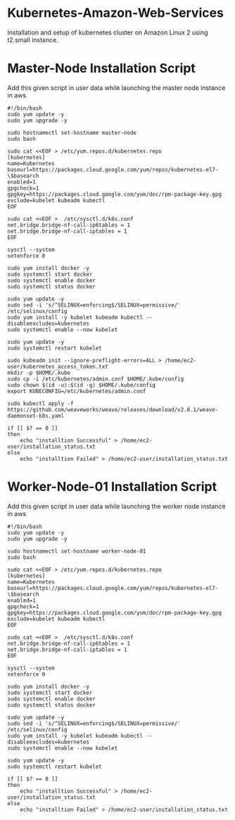 # Kubernetes-Amazon-Web-Services
Installation and setup of kubernetes cluster on Amazon Linux 2 using t2.small instance.

# Master-Node Installation Script
Add this given script in user data while launching the master node instance in aws

    #!/bin/bash
    sudo yum update -y
    sudo yum upgrade -y

    sudo hostnamectl set-hostname master-node
    sudo bash

    sudo cat <<EOF > /etc/yum.repos.d/kubernetes.repo 
    [kubernetes]
    name=Kubernetes
    baseurl=https://packages.cloud.google.com/yum/repos/kubernetes-el7-\$basearch
    enabled=1
    gpgcheck=1
    gpgkey=https://packages.cloud.google.com/yum/doc/rpm-package-key.gpg
    exclude=kubelet kubeadm kubectl
    EOF
    
    sudo cat <<EOF >  /etc/sysctl.d/k8s.conf
    net.bridge.bridge-nf-call-ip6tables = 1
    net.bridge.bridge-nf-call-iptables = 1
    EOF
    
    sysctl --system
    setenforce 0

    sudo yum install docker -y
    sudo systemctl start docker
    sudo systemctl enable docker
    sudo systemctl status docker

    sudo yum update -y
    sudo sed -i 's/^SELINUX=enforcing$/SELINUX=permissive/' /etc/selinux/config
    sudo yum install -y kubelet kubeadm kubectl --disableexcludes=kubernetes
    sudo systemctl enable --now kubelet

    sudo yum update -y
    sudo systemctl restart kubelet

    sudo kubeadm init --ignore-preflight-errors=ALL > /home/ec2-user/kubernetes_access_token.txt
    mkdir -p $HOME/.kube
    sudo cp -i /etc/kubernetes/admin.conf $HOME/.kube/config
    sudo chown $(id -u):$(id -g) $HOME/.kube/config
    export KUBECONFIG=/etc/kubernetes/admin.conf

    sudo kubectl apply -f https://github.com/weaveworks/weave/releases/download/v2.8.1/weave-daemonset-k8s.yaml
    
    if [[ $? == 0 ]]
    then
        echo "installtion Successful" > /home/ec2-user/installation_status.txt
    else
        echo "installtion Failed" > /home/ec2-user/installation_status.txt
        
        
# Worker-Node-01 Installation Script  
Add this given script in user data while launching the worker node instance in aws

    #!/bin/bash
    sudo yum update -y
    sudo yum upgrade -y

    sudo hostnamectl set-hostname worker-node-01
    sudo bash

    sudo cat <<EOF > /etc/yum.repos.d/kubernetes.repo 
    [kubernetes]
    name=Kubernetes
    baseurl=https://packages.cloud.google.com/yum/repos/kubernetes-el7-\$basearch
    enabled=1
    gpgcheck=1
    gpgkey=https://packages.cloud.google.com/yum/doc/rpm-package-key.gpg
    exclude=kubelet kubeadm kubectl
    EOF

    sudo cat <<EOF >  /etc/sysctl.d/k8s.conf
    net.bridge.bridge-nf-call-ip6tables = 1
    net.bridge.bridge-nf-call-iptables = 1
    EOF
    
    sysctl --system
    setenforce 0
    
    sudo yum install docker -y
    sudo systemctl start docker
    sudo systemctl enable docker
    sudo systemctl status docker

    sudo yum update -y
    sudo sed -i 's/^SELINUX=enforcing$/SELINUX=permissive/' /etc/selinux/config
    sudo yum install -y kubelet kubeadm kubectl --disableexcludes=kubernetes
    sudo systemctl enable --now kubelet

    sudo yum update -y
    sudo systemctl restart kubelet
    
    if [[ $? == 0 ]]
    then
        echo "installtion Successful" > /home/ec2-user/installation_status.txt
    else
        echo "installtion Failed" > /home/ec2-user/installation_status.txt
        
        
        
